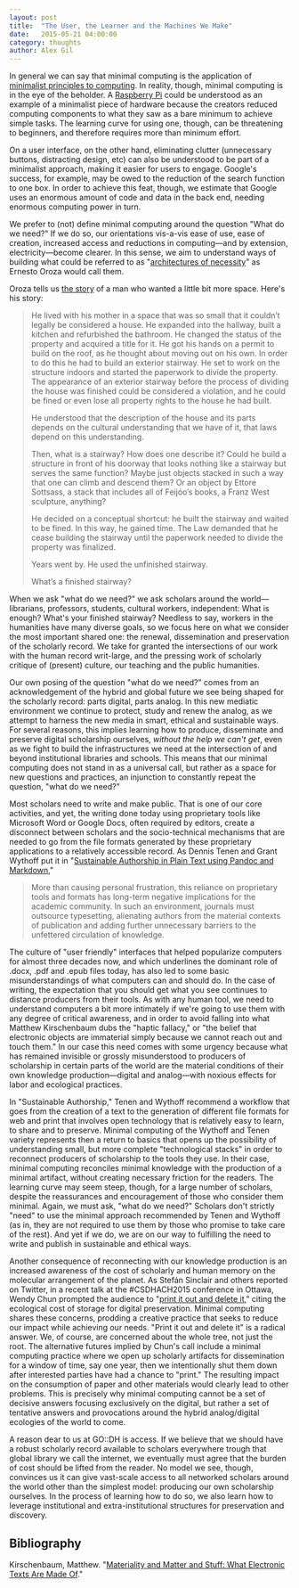 ```yaml
---
layout: post
title:  "The User, the Learner and the Machines We Make"
date:   2015-05-21 04:00:00
category: thoughts
author: Alex Gil
---
```


In general we can say that minimal computing is the application of [minimalist principles to computing](http://en.wikipedia.org/wiki/Minimalism_%28computing%29). In reality, though, minimal computing is in the eye of the beholder. A [Raspberry Pi](https://www.raspberrypi.org/) could be understood as an example of a minimalist piece of hardware because the creators reduced computing components to what they saw as a bare minimum to achieve simple tasks. The learning curve for using one, though, can be threatening to beginners, and therefore requires more than minimum effort. 

On a user interface, on the other hand, eliminating clutter (unnecessary buttons, distracting design, etc) can also be understood to be part of a minimalist approach, making it easier for users to engage. Google's success, for example, may be owed to the reduction of the search function to one box. In order to achieve this feat, though, we estimate that Google uses an enormous amount of code and data in the back end, needing enormous computing power in turn.

We prefer to (not) define minimal computing around the question "What do we need?" If we do so, our orientations vis-a-vis ease of use, ease of creation, increased access and reductions in computing—and by extension, electricity—become clearer. In this sense, we aim to understand ways of building what could be referred to as "[architectures of necessity](http://architectureofnecessity.com/)" as Ernesto Oroza would call them.

Oroza tells us [the story](http://architectureofnecessity.com/about/) of a man who wanted a little bit more space. Here's his story:

>He lived with his mother in a space that was so small that it couldn’t legally be considered a house. He expanded into the hallway, built a kitchen and refurbished the bathroom. He changed the status of the property and acquired a title for it. He got his hands on a permit to build on the roof, as he thought about moving out on his own. In order to do this he had to build an exterior stairway. He set to work on the structure indoors and started the paperwork to divide the property. The appearance of an exterior stairway before the process of dividing the house was finished could be considered a violation, and he could be fined or even lose all property rights to the house he had built.
>
>He understood that the description of the house and its parts depends on the cultural understanding that we have of it, that laws depend on this understanding.
>
>Then, what is a stairway? How does one describe it? Could he build a structure in front of his doorway that looks nothing like a stairway but serves the same function? Maybe just objects stacked in such a way that one can climb and descend them? Or an object by Ettore Sottsass, a stack that includes all of Feijóo’s books, a Franz West sculpture, anything?
>
>He decided on a conceptual shortcut: he built the stairway and waited to be fined. In this way, he gained time. The Law demanded that he cease building the stairway until the paperwork needed to divide the property was finalized.
>
>Years went by. He used the unfinished stairway.
>
>What’s a finished stairway?


When we ask "what do we need?" we ask scholars around the world—librarians, professors, students, cultural workers, independent: What is enough? What's your finished stairway? Needless to say, workers in the humanities have many diverse goals, so we focus here on what we consider the most important shared one: the renewal, dissemination and preservation of the scholarly record.  We take for granted the intersections of our work with the human record writ-large, and the pressing work of scholarly critique of (present) culture, our teaching and the public humanities. 

Our own posing of the question "what do we need?" comes from an acknowledgement of the hybrid and global future we see being shaped for the scholarly record: parts digital, parts analog. In this new mediatic environment we continue to protect, study and renew the analog, as we attempt to harness the new media in smart, ethical and sustainable ways. For several reasons, this implies learning how to produce, disseminate and preserve digital scholarship ourselves, *without the help we can't get*, even as we fight to build the infrastructures we need at the intersection of and beyond institutional libraries and schools. This means that our minimal computing does not stand in as a universal call, but rather as a space for new questions and practices, an injunction to constantly repeat the question, "what do we need?" 

Most scholars need to write and make public. That is one of our core activities, and yet, the writing done today using proprietary tools like Microsoft Word or Google Docs, often required by editors, create a disconnect between scholars and the socio-technical mechanisms that are needed to go from the file formats generated by these proprietary applications to a relatively accessible record. As Dennis Tenen and Grant Wythoff put it in "[Sustainable Authorship in Plain Text using Pandoc and Markdown](http://programminghistorian.org/lessons/sustainable-authorship-in-plain-text-using-pandoc-and-markdown),"

> More than causing personal frustration, this reliance on proprietary tools and formats has long-term negative implications for the academic community. In such an environment, journals must outsource typesetting, alienating authors from the material contexts of publication and adding further unnecessary barriers to the unfettered circulation of knowledge.

The culture of "user friendly" interfaces that helped popularize computers for almost three decades now, and which underlines the dominant role of .docx, .pdf and .epub files today, has also led to some basic misunderstandings of what computers can and should do. In the case of writing, the expectation that you should get what you see continues to distance producers from their tools. As with any human tool, we need to understand computers a bit more intimately if we're going to use them with any degree of critical awareness, and in order to avoid falling into what Matthew Kirschenbaum dubs the "haptic fallacy," or "the belief that electronic objects are immaterial simply because we cannot reach out and touch them." In our case this need comes with some urgency because what has remained invisible or grossly misunderstood to producers of scholarship in certain parts of the world are the material conditions of their own knowledge production—digital and analog—with noxious effects for labor and ecological practices. 

In "Sustainable Authorship," Tenen and Wythoff recommend a workflow that goes from the creation of a text to the generation of different file formats for web and print that involves open technology that is relatively easy to learn, to share and to preserve. Minimal computing of the Wythoff and Tenen variety represents then a return to basics that opens up the possibility of understanding small, but more complete "technological stacks" in order to reconnect producers of scholarship to the tools they use. In their case, minimal computing reconciles minimal knowledge with the production of a minimal artifact, without creating necessary friction for the readers. The learning curve may seem steep, though, for a large number of scholars, despite the reassurances and encouragement of those who consider them minimal. Again, we must ask, "what do we need?" Scholars don't strictly "need" to use the minimal approach recommended by Tenen and Wythoff (as in, they are not required to use them by those who promise to take care of the rest). And yet if we do, we are on our way to fulfilling the need to write and publish in sustainable and ethical ways.

Another consequence of reconnecting with our knowledge production is an increased awareness of the cost of scholarly and human memory on the molecular arrangement of the planet. As Stefán Sinclair and others reported on Twitter, in a recent talk at the #CSDHACH2015 conference in Ottawa, Wendy Chun prompted the audience to "[print it out and delete it](https://twitter.com/sgsinclair/status/605402463655591937)," citing the ecological cost of storage for digital preservation. Minimal computing shares these concerns, prodding a creative practice that seeks to reduce our impact while achieving our needs. "Print it out and delete it" is a radical answer. We, of course, are concerned about the whole tree, not just the root. The alternative futures implied by Chun's call include a minimal computing practice where we open up scholarly artifacts for dissemination for a window of time, say one year, then we intentionally shut them down after interested parties have had a chance to "print." The resulting impact on the consumption of paper and other materials would clearly lead to other problems. This is precisely why minimal computing cannot be a set of decisive answers focusing exclusively on the digital, but rather a set of tentative answers and provocations around the hybrid analog/digital ecologies of the world to come. 


A reason dear to us at GO::DH is access. If we believe that we should have a robust scholarly record available to scholars everywhere trough that global library we call the internet, we eventually must agree that the burden of cost should be lifted from the reader. No model we see, though, convinces us it can give vast-scale access to all networked scholars around the world other than the simplest model: producing our own scholarship ourselves. In the process of learning how to do so, we also learn how to leverage institutional and extra-institutional structures for preservation and discovery.


## Bibliography
Kirschenbaum, Matthew. "[Materiality and Matter and Stuff: What Electronic Texts Are Made Of](http://www.electronicbookreview.com/thread/electropoetics/sited)." 



